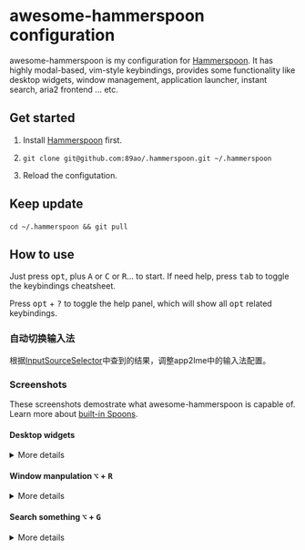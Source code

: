 # awesome-hammerspoon configuration

awesome-hammerspoon is my configuration for [Hammerspoon](http://www.hammerspoon.org/). It has highly modal-based, vim-style keybindings, provides some functionality like desktop widgets, window management, application launcher, instant search, aria2 frontend ... etc.

## Get started

1. Install [Hammerspoon](http://www.hammerspoon.org/) first.

2. `git clone git@github.com:89ao/.hammerspoon.git ~/.hammerspoon`

3. Reload the configutation.

## Keep update

`cd ~/.hammerspoon && git pull`

## How to use

Just press <kbd>opt</kbd>, plus <kbd>A</kbd> or <kbd>C</kbd> or <kbd>R</kbd>… to start. If need help, press <kbd>tab</kbd> to toggle the keybindings cheatsheet.

Press <kbd>opt</kbd> + <kbd>?</kbd> to toggle the help panel, which will show all <kbd>opt</kbd> related keybindings.

### 自动切换输入法
根据[InputSourceSelector](https://github.com/minoki/InputSourceSelector)中查到的结果，调整app2Ime中的输入法配置。


### Screenshots

These screenshots demostrate what awesome-hammerspoon is capable of. Learn more about [built-in Spoons](https://github.com/ashfinal/awesome-hammerspoon/wiki/The-built-in-Spoons).

#### Desktop widgets

<details>
<summary>More details</summary>

![widgets](https://github.com/ashfinal/bindata/raw/master/screenshots/awesome-hammerspoon-deskwidgets.png)

</details>

#### Window manpulation <kbd>⌥</kbd> + <kbd>R</kbd>

<details>
<summary>More details</summary>

![winresize](https://github.com/ashfinal/bindata/raw/master/screenshots/awesome-hammerspoon-winresize.gif)

</details>

#### Search something <kbd>⌥</kbd> + <kbd>G</kbd>

<details>
<summary>More details</summary>

![hsearch](https://github.com/ashfinal/bindata/raw/master/screenshots/awesome-hammerspoon-hsearch.gif)

</details>

